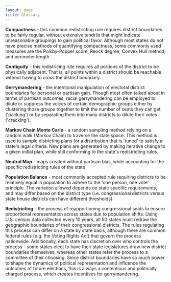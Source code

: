 ```yaml
---
layout: page
title: Glossary
---
```


**Compactness** - this common redistricting rule requires district boundaries to be fairly regular, without extensive tendrils that might indicate unreasonable groupings to gain political favor. Although most states do not have precise methods of quantifying compactness, some commonly used measures are the Polsby-Popper score, Reock degree, Convex Hull method, and perimeter length. 

**Contiguity** - this redistricing rule requires all portions of the district to be physically adjacent. That is, all points within a district should be reachable without having to cross the district boundary.

**Gerrymandering** - the intentional manipulation of electoral district boundaries for personal or partisan gain. Though most often talked about in terms of partisan outcomes, racial gerrymandering can be employed to dilute or suppress the voices of certain demographic groups either by clustering those groups together to limit the number of seats they can get ('packing') or by separating them into many districts to dilute their votes ('cracking').

**Markov Chain Monte Carlo** - a random sampling method relying on a random walk (Markov Chain) to traverse the state space. This method is used to sample districting plans for a distribution that is 'tuned' to satisfy a state's legal criteria. New plans are generated by making iterative change to a given initial plan, while still conforming to the state's redistricting rules.

**Neutral Map** - maps created without partisan bias, while accounting for the specific redistricting rules of the state

**Population Balance** - most commonly accepted rule requiring districts to be relatively equal in population to adhere to the 'one person, one vote' principle. The variation allowed depends on state specific requirements, and may differ based on the district type (i.e. congressional districts versus state house districts can have different thresholds)

**Redistricting** - the process of reapportioning congressional seats to ensure proportional representation across states due to population shifts. Using U.S. census data collected every 10 years, all 50 states must redraw the geographic boundaries of their congressional districts. The rules regulating this process can differ on a state by state basis, although there are common federal rules (e.g. the Voting Rights Act) that govern the process nationwide. Additionally, each state has discretion over who controls the process - some states elect to have their state legislatures draw new district boundaries themselves, whereas other states refer the process to a committee of their choosing. Since district boundaries have so much power to shape the dynamics of political representation and influence the outcomes of future elections, this is always a contentious and politically charged process, which creates incentives for gerrymandering.



